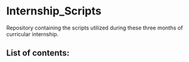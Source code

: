 # Internship_Scripts
Repository containing the scripts utilized during these three months of curricular internship.

List of contents:
- 
